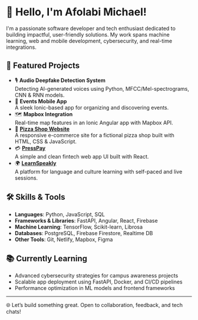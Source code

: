 # 👋 Hello, I'm Afolabi Michael!

I'm a passionate software developer and tech enthusiast dedicated to building impactful, user-friendly solutions. My work spans machine learning, web and mobile development, cybersecurity, and real-time integrations.

## 🚀 Featured Projects
- 🎙️ **Audio Deepfake Detection System**  
  Detecting AI-generated voices using Python, MFCC/Mel-spectrograms, CNN & RNN models.  
- 📍 **Events Mobile App**  
  A sleek Ionic-based app for organizing and discovering events.  
- 🗺️ **Mapbox Integration**  
  Real-time map features in an Ionic Angular app with Mapbox API.  
- 🍕 [**Pizza Shop Website**](https://eminent-michael.github.io/pizza-shop-website/)  
  A responsive e-commerce site for a fictional pizza shop built with HTML, CSS & JavaScript.  
- 💳 [**PressPay**](https://presspay.netlify.app/)  
  A simple and clean fintech web app UI built with React.  
- 🌍 [**LearnSpeakly**](https://learnspeakly.netlify.app/)  
  A platform for language and culture learning with self-paced and live sessions.

## 🛠️ Skills & Tools
- **Languages**: Python, JavaScript, SQL  
- **Frameworks & Libraries**: FastAPI, Angular, React, Firebase  
- **Machine Learning**: TensorFlow, Scikit-learn, Librosa  
- **Databases**: PostgreSQL, Firebase Firestore, Realtime DB  
- **Other Tools**: Git, Netlify, Mapbox, Figma

## 📚 Currently Learning
- Advanced cybersecurity strategies for campus awareness projects  
- Scalable app deployment using FastAPI, Docker, and CI/CD pipelines  
- Performance optimization in ML models and frontend frameworks  

---

🌐 Let’s build something great. Open to collaboration, feedback, and tech chats!
